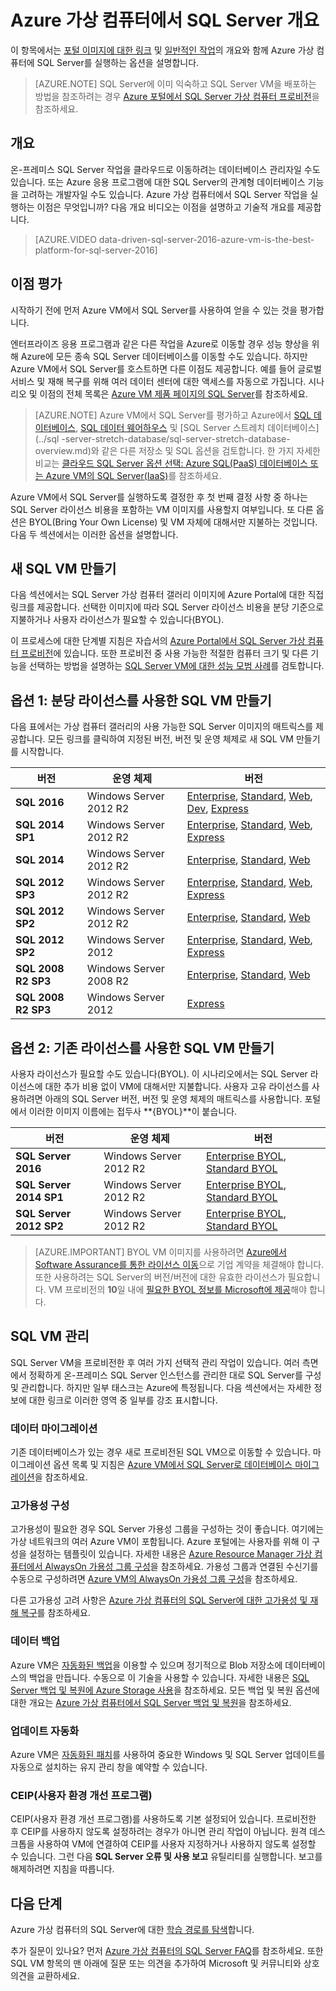 <properties
	pageTitle="Azure 가상 컴퓨터에서 SQL Server 개요 | Microsoft Azure"
	description="Azure 가상 컴퓨터에서 전체 SQL Server 버전을 실행하는 방법을 알아봅니다. 모든 SQL Server VM 이미지 및 관련된 내용에 대한 직접 링크를 가져옵니다."
	services="virtual-machines-windows"
	documentationCenter=""
	authors="rothja"
	manager="jhubbard"
	editor=""
	tags="azure-service-management"/>

<tags
	ms.service="virtual-machines-windows"
	ms.devlang="na"
	ms.topic="get-started-article"
	ms.tgt_pltfrm="vm-windows-sql-server"
	ms.workload="infrastructure-services"
	ms.date="09/21/2016"
	ms.author="jroth"/>

# Azure 가상 컴퓨터에서 SQL Server 개요

이 항목에서는 [포털 이미지에 대한 링크](#option-1-deploy-a-sql-vm-per-minute-licensing) 및 [일반적인 작업](#manage-your-sql-vm)의 개요와 함께 Azure 가상 컴퓨터에 SQL Server를 실행하는 옵션을 설명합니다.

>[AZURE.NOTE] SQL Server에 이미 익숙하고 SQL Server VM을 배포하는 방법을 참조하려는 경우 [Azure 포털에서 SQL Server 가상 컴퓨터 프로비전](virtual-machines-windows-portal-sql-server-provision.md)을 참조하세요.

## 개요
온-프레미스 SQL Server 작업을 클라우드로 이동하려는 데이터베이스 관리자일 수도 있습니다. 또는 Azure 응용 프로그램에 대한 SQL Server의 관계형 데이터베이스 기능을 고려하는 개발자일 수도 있습니다. Azure 가상 컴퓨터에서 SQL Server 작업을 실행하는 이점은 무엇입니까? 다음 개요 비디오는 이점을 설명하고 기술적 개요를 제공합니다.

> [AZURE.VIDEO data-driven-sql-server-2016-azure-vm-is-the-best-platform-for-sql-server-2016]

## 이점 평가

시작하기 전에 먼저 Azure VM에서 SQL Server를 사용하여 얻을 수 있는 것을 평가합니다.

엔터프라이즈 응용 프로그램과 같은 다른 작업을 Azure로 이동할 경우 성능 향상을 위해 Azure에 모든 종속 SQL Server 데이터베이스를 이동할 수도 있습니다. 하지만 Azure VM에서 SQL Server를 호스트하면 다른 이점도 제공합니다. 예를 들어 글로벌 서비스 및 재해 복구를 위해 여러 데이터 센터에 대한 액세스를 자동으로 가집니다. 시나리오 및 이점의 전체 목록은 [Azure VM 제품 페이지의 SQL Server](https://azure.microsoft.com/services/virtual-machines/sql-server/)를 참조하세요.

> [AZURE.NOTE] Azure VM에서 SQL Server를 평가하고 Azure에서 [SQL 데이터베이스](../sql-database/sql-database-technical-overview.md), [SQL 데이터 웨어하우스](../sql-data-warehouse/sql-data-warehouse-overview-what-is.md) 및 [SQL Server 스트레치 데이터베이스](../sql -server-stretch-database/sql-server-stretch-database-overview.md)와 같은 다른 저장소 및 SQL 옵션을 검토합니다. 한 가지 자세한 비교는 [클라우드 SQL Server 옵션 선택: Azure SQL(PaaS) 데이터베이스 또는 Azure VM의 SQL Server(IaaS)](../sql-database/sql-database-paas-vs-sql-server-iaas.md)를 참조하세요.

Azure VM에서 SQL Server를 실행하도록 결정한 후 첫 번째 결정 사항 중 하나는 SQL Server 라이선스 비용을 포함하는 VM 이미지를 사용할지 여부입니다. 또 다른 옵션은 BYOL(Bring Your Own License) 및 VM 자체에 대해서만 지불하는 것입니다. 다음 두 섹션에서는 이러한 옵션을 설명합니다.

## 새 SQL VM 만들기
다음 섹션에서는 SQL Server 가상 컴퓨터 갤러리 이미지에 Azure Portal에 대한 직접 링크를 제공합니다. 선택한 이미지에 따라 SQL Server 라이선스 비용을 분당 기준으로 지불하거나 사용자 라이선스가 필요할 수 있습니다(BYOL).

이 프로세스에 대한 단계별 지침은 자습서의 [Azure Portal에서 SQL Server 가상 컴퓨터 프로비전](virtual-machines-windows-portal-sql-server-provision.md)에 있습니다. 또한 프로비전 중 사용 가능한 적절한 컴퓨터 크기 및 다른 기능을 선택하는 방법을 설명하는 [SQL Server VM에 대한 성능 모범 사례](virtual-machines-windows-sql-performance.md)를 검토합니다.

## 옵션 1: 분당 라이선스를 사용한 SQL VM 만들기
다음 표에서는 가상 컴퓨터 갤러리의 사용 가능한 SQL Server 이미지의 매트릭스를 제공합니다. 모든 링크를 클릭하여 지정된 버전, 버전 및 운영 체제로 새 SQL VM 만들기를 시작합니다.

|버전|운영 체제|버전|
|---|---|---|
|**SQL 2016**|Windows Server 2012 R2|[Enterprise](https://portal.azure.com/#create/Microsoft.SQLServer2016RTMEnterpriseWindowsServer2012R2), [Standard](https://portal.azure.com/#create/Microsoft.SQLServer2016RTMStandardWindowsServer2012R2), [Web](https://portal.azure.com/#create/Microsoft.SQLServer2016RTMWebWindowsServer2012R2), [Dev](https://portal.azure.com/#create/Microsoft.SQLServer2016RTMDeveloperWindowsServer2012R2), [Express](https://portal.azure.com/#create/Microsoft.SQLServer2016RTMExpressWindowsServer2012R2)|
|**SQL 2014 SP1**|Windows Server 2012 R2|[Enterprise](https://portal.azure.com/#create/Microsoft.SQLServer2014SP1EnterpriseWindowsServer2012R2), [Standard](https://portal.azure.com/#create/Microsoft.SQLServer2014SP1StandardWindowsServer2012R2), [Web](https://portal.azure.com/#create/Microsoft.SQLServer2014SP1WebWindowsServer2012R2), [Express](https://portal.azure.com/#create/Microsoft.SQLServer2014SP1ExpressWindowsServer2012R2)|
|**SQL 2014**|Windows Server 2012 R2|[Enterprise](https://portal.azure.com/#create/Microsoft.SQLServer2014EnterpriseWindowsServer2012R2), [Standard](https://portal.azure.com/#create/Microsoft.SQLServer2014StandardWindowsServer2012R2), [Web](https://portal.azure.com/#create/Microsoft.SQLServer2014WebWindowsServer2012R2)|
|**SQL 2012 SP3**|Windows Server 2012 R2|[Enterprise](https://portal.azure.com/#create/Microsoft.SQLServer2012SP3EnterpriseWindowsServer2012R2), [Standard](https://portal.azure.com/#create/Microsoft.SQLServer2012SP3StandardWindowsServer2012R2), [Web](https://portal.azure.com/#create/Microsoft.SQLServer2012SP3WebWindowsServer2012R2), [Express](https://portal.azure.com/#create/Microsoft.SQLServer2012SP3ExpressWindowsServer2012R2)|
|**SQL 2012 SP2**|Windows Server 2012 R2|[Enterprise](https://portal.azure.com/#create/Microsoft.SQLServer2012SP2EnterpriseWindowsServer2012R2), [Standard](https://portal.azure.com/#create/Microsoft.SQLServer2012SP2StandardWindowsServer2012R2), [Web](https://portal.azure.com/#create/Microsoft.SQLServer2012SP2WebWindowsServer2012R2)|
|**SQL 2012 SP2**|Windows Server 2012|[Enterprise](https://portal.azure.com/#create/Microsoft.SQLServer2012SP2EnterpriseWindowsServer2012), [Standard](https://portal.azure.com/#create/Microsoft.SQLServer2012SP2StandardWindowsServer2012), [Web](https://portal.azure.com/#create/Microsoft.SQLServer2012SP2WebWindowsServer2012), [Express](https://portal.azure.com/#create/Microsoft.SQLServer2012SP2ExpressWindowsServer2012)|
|**SQL 2008 R2 SP3**|Windows Server 2008 R2|[Enterprise](https://portal.azure.com/#create/Microsoft.SQLServer2008R2SP3EnterpriseWindowsServer2008R2), [Standard](https://portal.azure.com/#create/Microsoft.SQLServer2008R2SP3StandardWindowsServer2008R2), [Web](https://portal.azure.com/#create/Microsoft.SQLServer2008R2SP3WebWindowsServer2008R2)|
|**SQL 2008 R2 SP3**|Windows Server 2012|[Express](https://portal.azure.com/#create/Microsoft.SQLServer2008R2SP3ExpressWindowsServer2012)|

## 옵션 2: 기존 라이선스를 사용한 SQL VM 만들기
사용자 라이선스가 필요할 수도 있습니다(BYOL). 이 시나리오에서는 SQL Server 라이선스에 대한 추가 비용 없이 VM에 대해서만 지불합니다. 사용자 고유 라이선스를 사용하려면 아래의 SQL Server 버전, 버전 및 운영 체제의 매트릭스를 사용합니다. 포털에서 이러한 이미지 이름에는 접두사 **{BYOL}**이 붙습니다.

|버전|운영 체제|버전|
|---|---|---|
|**SQL Server 2016**|Windows Server 2012 R2|[Enterprise BYOL](https://portal.azure.com/#create/Microsoft.BYOLSQLServer2016RTMStandardWindowsServer2012R2), [Standard BYOL](https://portal.azure.com/#create/Microsoft.BYOLSQLServer2016RTMStandardWindowsServer2012R2)|
|**SQL Server 2014 SP1**|Windows Server 2012 R2|[Enterprise BYOL](https://portal.azure.com/#create/Microsoft.BYOLSQLServer2014SP1EnterpriseWindowsServer2012R2), [Standard BYOL](https://portal.azure.com/#create/Microsoft.BYOLSQLServer2014SP1StandardWindowsServer2012R2)|
|**SQL Server 2012 SP2**|Windows Server 2012 R2|[Enterprise BYOL](https://portal.azure.com/#create/Microsoft.BYOLSQLServer2012SP3EnterpriseWindowsServer2012R2), [Standard BYOL](https://portal.azure.com/#create/Microsoft.BYOLSQLServer2012SP3StandardWindowsServer2012R2)|

> [AZURE.IMPORTANT] BYOL VM 이미지를 사용하려면 [Azure에서 Software Assurance를 통한 라이선스 이동](https://azure.microsoft.com/pricing/license-mobility/)으로 기업 계약을 체결해야 합니다. 또한 사용하려는 SQL Server의 버전/버전에 대한 유효한 라이선스가 필요합니다. VM 프로비전의 **10**일 내에 [필요한 BYOL 정보를 Microsoft에 제공](http://d36cz9buwru1tt.cloudfront.net/License_Mobility_Customer_Verification_Guide.pdf)해야 합니다.

## SQL VM 관리
SQL Server VM을 프로비전한 후 여러 가지 선택적 관리 작업이 있습니다. 여러 측면에서 정확하게 온-프레미스 SQL Server 인스턴스를 관리한 대로 SQL Server를 구성 및 관리합니다. 하지만 일부 태스크는 Azure에 특정됩니다. 다음 섹션에서는 자세한 정보에 대한 링크로 이러한 영역 중 일부를 강조 표시합니다.

### 데이터 마이그레이션

기존 데이터베이스가 있는 경우 새로 프로비전된 SQL VM으로 이동할 수 있습니다. 마이그레이션 옵션 목록 및 지침은 [Azure VM에서 SQL Server로 데이터베이스 마이그레이션](virtual-machines-windows-migrate-sql.md)을 참조하세요.

### 고가용성 구성

고가용성이 필요한 경우 SQL Server 가용성 그룹을 구성하는 것이 좋습니다. 여기에는 가상 네트워크의 여러 Azure VM이 포함됩니다. Azure 포털에는 사용자를 위해 이 구성을 설정하는 템플릿이 있습니다. 자세한 내용은 [Azure Resource Manager 가상 컴퓨터에서 AlwaysOn 가용성 그룹 구성](virtual-machines-windows-portal-sql-alwayson-availability-groups.md)을 참조하세요. 가용성 그룹과 연결된 수신기를 수동으로 구성하려면 [Azure VM의 AlwaysOn 가용성 그룹 구성](virtual-machines-windows-portal-sql-alwayson-availability-groups-manual.md)을 참조하세요.

다른 고가용성 고려 사항은 [Azure 가상 컴퓨터의 SQL Server에 대한 고가용성 및 재해 복구](virtual-machines-windows-sql-high-availability-dr.md)를 참조하세요.

### 데이터 백업
Azure VM은 [자동화된 백업](virtual-machines-windows-sql-automated-backup.md)을 이용할 수 있으며 정기적으로 Blob 저장소에 데이터베이스의 백업을 만듭니다. 수동으로 이 기술을 사용할 수 있습니다. 자세한 내용은 [SQL Server 백업 및 복원에 Azure Storage 사용](virtual-machines-windows-use-storage-sql-server-backup-restore.md)을 참조하세요. 모든 백업 및 복원 옵션에 대한 개요는 [Azure 가상 컴퓨터에서 SQL Server 백업 및 복원](virtual-machines-windows-sql-backup-recovery.md)을 참조하세요.

### 업데이트 자동화
Azure VM은 [자동화된 패치](virtual-machines-windows-sql-automated-patching.md)를 사용하여 중요한 Windows 및 SQL Server 업데이트를 자동으로 설치하는 유지 관리 창을 예약할 수 있습니다.

### CEIP(사용자 환경 개선 프로그램)
CEIP(사용자 환경 개선 프로그램)를 사용하도록 기본 설정되어 있습니다. 프로비전한 후 CEIP를 사용하지 않도록 설정하려는 경우가 아니면 관리 작업이 아닙니다. 원격 데스크톱을 사용하여 VM에 연결하여 CEIP를 사용자 지정하거나 사용하지 않도록 설정할 수 있습니다. 그런 다음 **SQL Server 오류 및 사용 보고** 유틸리티를 실행합니다. 보고를 해제하려면 지침을 따릅니다.

## 다음 단계
Azure 가상 컴퓨터의 SQL Server에 대한 [학습 경로를 탐색](https://azure.microsoft.com/documentation/learning-paths/sql-azure-vm/)합니다.

추가 질문이 있나요? 먼저 [Azure 가상 컴퓨터의 SQL Server FAQ](virtual-machines-windows-sql-server-iaas-faq.md)를 참조하세요. 또한 SQL VM 항목의 맨 아래에 질문 또는 의견을 추가하여 Microsoft 및 커뮤니티와 상호 의견을 교환하세요.

<!---HONumber=AcomDC_0921_2016-->